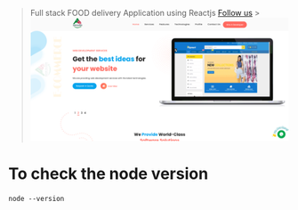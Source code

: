 > Full stack FOOD delivery Application using Reactjs
> [Follow us](https://www.pamirsilicon.com) > ![This is the Project Details](./snap.png)

# To check the node version

```
node --version
```
